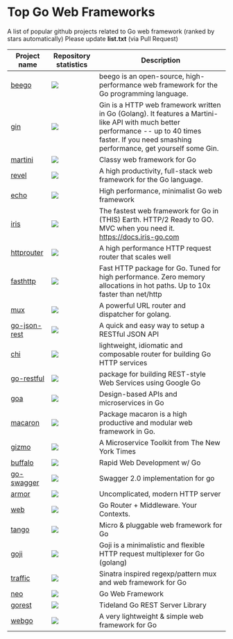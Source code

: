 # Top Go Web Frameworks
A list of popular github projects related to Go web framework (ranked by stars automatically)
Please update **list.txt** (via Pull Request)

| Project name | Repository statistics | Description |
| ------------ | ----- | ----------- |
| [beego](https://github.com/astaxie/beego) | <img src="http://alpha-wong.duckdns.org/info/astaxie/beego"/>  | beego is an open-source, high-performance web framework for the Go programming language. |
| [gin](https://github.com/gin-gonic/gin) | <img src="http://alpha-wong.duckdns.org/info/gin-gonic/gin"/>  | Gin is a HTTP web framework written in Go (Golang). It features a Martini-like API with much better performance -- up to 40 times faster. If you need smashing performance, get yourself some Gin. |
| [martini](https://github.com/go-martini/martini) | <img src="http://alpha-wong.duckdns.org/info/go-martini/martini"/>  | Classy web framework for Go |
| [revel](https://github.com/revel/revel) | <img src="http://alpha-wong.duckdns.org/info/revel/revel"/>  | A high productivity, full-stack web framework for the Go language. |
| [echo](https://github.com/labstack/echo) | <img src="http://alpha-wong.duckdns.org/info/labstack/echo"/>  | High performance, minimalist Go web framework |
| [iris](https://github.com/kataras/iris) | <img src="http://alpha-wong.duckdns.org/info/kataras/iris"/>  | The fastest web framework for Go in (THIS) Earth. HTTP/2 Ready to GO. MVC when you need it. https://docs.iris-go.com |
| [httprouter](https://github.com/julienschmidt/httprouter) | <img src="http://alpha-wong.duckdns.org/info/julienschmidt/httprouter"/>  | A high performance HTTP request router that scales well |
| [fasthttp](https://github.com/valyala/fasthttp) | <img src="http://alpha-wong.duckdns.org/info/valyala/fasthttp"/>  | Fast HTTP package for Go. Tuned for high performance. Zero memory allocations in hot paths. Up to 10x faster than net/http |
| [mux](https://github.com/gorilla/mux) | <img src="http://alpha-wong.duckdns.org/info/gorilla/mux"/>  | A powerful URL router and dispatcher for golang. |
| [go-json-rest](https://github.com/ant0ine/go-json-rest) | <img src="http://alpha-wong.duckdns.org/info/ant0ine/go-json-rest"/>  | A quick and easy way to setup a RESTful JSON API |
| [chi](https://github.com/go-chi/chi) | <img src="http://alpha-wong.duckdns.org/info/go-chi/chi"/>  | lightweight, idiomatic and composable router for building Go HTTP services |
| [go-restful](https://github.com/emicklei/go-restful) | <img src="http://alpha-wong.duckdns.org/info/emicklei/go-restful"/>  | package for building REST-style Web Services using Google Go |
| [goa](https://github.com/goadesign/goa) | <img src="http://alpha-wong.duckdns.org/info/goadesign/goa"/>  | Design-based APIs and microservices in Go |
| [macaron](https://github.com/go-macaron/macaron) | <img src="http://alpha-wong.duckdns.org/info/go-macaron/macaron"/>  | Package macaron is a high productive and modular web framework in Go. |
| [gizmo](https://github.com/NYTimes/gizmo) | <img src="http://alpha-wong.duckdns.org/info/NYTimes/gizmo"/>  | A Microservice Toolkit from The New York Times |
| [buffalo](https://github.com/gobuffalo/buffalo) | <img src="http://alpha-wong.duckdns.org/info/gobuffalo/buffalo"/>  | Rapid Web Development w/ Go |
| [go-swagger](https://github.com/go-swagger/go-swagger) | <img src="http://alpha-wong.duckdns.org/info/go-swagger/go-swagger"/>  | Swagger 2.0 implementation for go |
| [armor](https://github.com/labstack/armor) | <img src="http://alpha-wong.duckdns.org/info/labstack/armor"/>  | Uncomplicated, modern HTTP server |
| [web](https://github.com/gocraft/web) | <img src="http://alpha-wong.duckdns.org/info/gocraft/web"/>  | Go Router + Middleware. Your Contexts. |
| [tango](https://github.com/lunny/tango) | <img src="http://alpha-wong.duckdns.org/info/lunny/tango"/>  | Micro & pluggable web framework for Go |
| [goji](https://github.com/goji/goji) | <img src="http://alpha-wong.duckdns.org/info/goji/goji"/>  | Goji is a minimalistic and flexible HTTP request multiplexer for Go (golang) |
| [traffic](https://github.com/pilu/traffic) | <img src="http://alpha-wong.duckdns.org/info/pilu/traffic"/> | Sinatra inspired regexp/pattern mux and web framework for Go |
| [neo](https://github.com/ivpusic/neo) | <img src="http://alpha-wong.duckdns.org/info/ivpusic/neo"/>  | Go Web Framework |
| [gorest](https://github.com/tideland/gorest) | <img src="http://alpha-wong.duckdns.org/info/tideland/gorest"/>  | Tideland Go REST Server Library |
| [webgo](https://github.com/bnkamalesh/webgo) | <img src="http://alpha-wong.duckdns.org/info/bnkamalesh/webgo"/>  | A very lightweight & simple web framework for Go |

